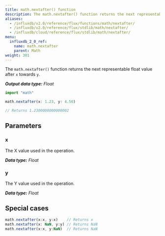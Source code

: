 ```yaml
---
title: math.nextafter() function
description: The math.nextafter() function returns the next representable float value after `x` towards `y`.
aliases:
  - /influxdb/v2.0/reference/flux/functions/math/nextafter/
  - /influxdb/v2.0/reference/flux/stdlib/math/nextafter/
  - /influxdb/cloud/reference/flux/stdlib/math/nextafter/
menu:
  influxdb_2_0_ref:
    name: math.nextafter
    parent: Math
weight: 301
---
```


The `math.nextafter()` function returns the next representable float value after `x` towards `y`.

_**Output data type:** Float_

```js
import "math"

math.nextafter(x: 1.23, y: 4.56)

// Returns 1.2300000000000002
```

## Parameters

### x
The X value used in the operation.

_**Data type:** Float_

### y
The Y value used in the operation.

_**Data type:** Float_

## Special cases
```js
math.nextafter(x:x, y:x)    // Returns x
math.nextafter(x: NaN, y:y) // Returns NaN
math.nextafter(x:x, y:NaN)  // Returns NaN
```
